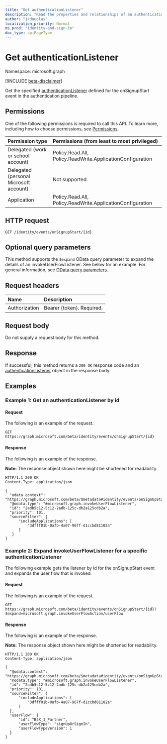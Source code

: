 ```yaml
---
title: "Get authenticationListener"
description: "Read the properties and relationships of an authenticationListener object."
author: "jkdouglas"
localization_priority: Normal
ms.prod: "identity-and-sign-in"
doc_type: apiPageType
---
```


# Get authenticationListener

Namespace: microsoft.graph

[!INCLUDE [beta-disclaimer](../../includes/beta-disclaimer.md)]

Get the specified [authenticationListener](../resources/authenticationlistener.md) defined for the onSignupStart event in the authentication pipeline.

## Permissions

One of the following permissions is required to call this API. To learn more, including how to choose permissions, see [Permissions](/graph/permissions-reference).

|Permission type|Permissions (from least to most privileged)|
|:---|:---|
|Delegated (work or school account)|Policy.Read.All, Policy.ReadWrite.ApplicationConfiguration|
|Delegated (personal Microsoft account)|Not supported.|
|Application|Policy.Read.All, Policy.ReadWrite.ApplicationConfiguration|

## HTTP request

<!-- {
  "blockType": "ignored"
}
-->

``` http
GET /identity/events/onSignupStart/{id}
```

## Optional query parameters

This method supports the `$expand` OData query parameter to expand the details of an invokeUserFlowListener. See below for an example. For general information, see [OData query parameters](/graph/query-parameters).

## Request headers

|Name|Description|
|:---|:---|
|Authorization|Bearer {token}. Required.|

## Request body

Do not supply a request body for this method.

## Response

If successful, this method returns a `200 OK` response code and an [authenticationListener](../resources/authenticationlistener.md) object in the response body.

## Examples

### Example 1: Get an authenticationListener by id

#### Request

The following is an example of the request.

<!-- {
  "blockType": "request",
  "name": "get_authenticationlistener"
}
-->

``` http
GET https://graph.microsoft.com/beta/identity/events/onSignupStart/{id}
```

#### Response

The following is an example of the response.

**Note:** The response object shown here might be shortened for readability.
<!-- {
  "blockType": "response",
  "truncated": true,
  "@odata.type": "microsoft.graph.authenticationListener"
}
-->

``` http
HTTP/1.1 200 OK
Content-Type: application/json

{
  "odata.context": "https://graph.microsoft.com/beta/$metadata#identity/events/onSignUpStart/$entity",
  "@odata.type": "#microsoft.graph.invokeUserFlowListener",
  "id": "2adb5c12-5c12-2adb-125c-db2a125cdb2a",
  "priority": 101,
  "sourceFilter": {
      "includeApplications": [
          "3dfff01b-0afb-4a07-967f-d1ccbd81102a"
      ]
   }
}
```

### Example 2: Expand invokeUserFlowListener for a specific authenticationListener

The following example gets the listener by id for the onSignupStart event and expands the user flow that is invoked.

#### Request

The following is an example of the request.

<!-- {
  "blockType": "request",
  "name": "get_authenticationlistener_invokeuserflowlistener"
}
-->

``` http
GET https://graph.microsoft.com/beta/identity/events/onSignupStart/{id}?$expand=microsoft.graph.invokeUserFlowAction/userFlow
```

#### Response

The following is an example of the response.

**Note:** The response object shown here might be shortened for readability.
<!-- {
  "blockType": "response",
  "truncated": true,
  "@odata.type": "microsoft.graph.invokeUserFlowListener"
}
-->

``` http
HTTP/1.1 200 OK
Content-Type: application/json

{
  "@odata.context": "https://graph.microsoft.com/beta/$metadata#identity/events/onSignUpStart(microsoft.graph.invokeUserFlowListener/userFlow())/$entity",
  "@odata.type": "#microsoft.graph.invokeUserFlowListener",
  "id": "2adb5c12-5c12-2adb-125c-db2a125cdb2a",
  "priority": 101,
  "sourceFilter": {
      "includeApplications": [
          "3dfff01b-0afb-4a07-967f-d1ccbd81102a"
      ]
  },
  "userFlow": {
      "id": "B2X_1_Partner",
      "userFlowType": "signUpOrSignIn",
      "userFlowTypeVersion": 1
  }
}
```

<!-- {
  "type": "#page.annotation",
  "description": "Get authenticationListener",
  "keywords": "",
  "section": "documentation",
  "tocPath": "",
  "suppressions": [
    "Error: get_authenticationlistener_invokeuserflowlistener/userFlow/userFlowTypeVersion:\r\n      Expected type Single but actual was Int64. Property: userFlowTypeVersion, actual value: '1'",
    "Error: get_authenticationlistener_invokeuserflowlistener/userFlow/userFlowTypeVersion:\r\n      Expected type Single but actual was Int64. Property: userFlowTypeVersion, actual value: '1'"
  ]
}-->
